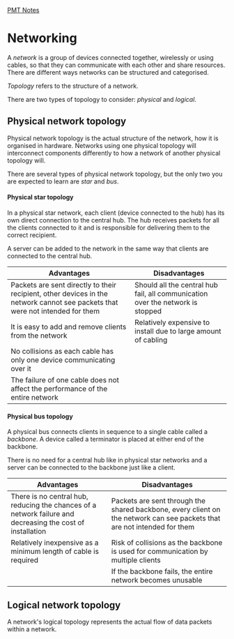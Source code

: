 [PMT Notes](https://www.physicsandmathstutor.com/pdf-pages/?pdf=https%3A%2F%2Fpmt.physicsandmathstutor.com%2Fdownload%2FComputer-Science%2FA-level%2FNotes%2FAQA%2F09-Fundamentals-of-Communication-and-Networking%2FAdvanced%2F9.2.%20Networking%20-%20Advanced.pdf)

# Networking

A *network* is a group of devices connected together, wirelessly or using cables, so that they can communicate with each other and share resources. There are different ways networks can be structured and categorised.

*Topology* refers to the structure of a network.

There are two types of topology to consider: *physical* and *logical*.

## Physical network topology

Physical network topology is the actual structure of the network, how it is organised in hardware. Networks using one physical topology will interconnect components differently to how a network of another physical topology will.

There are several types of physical network topology, but the only two you are expected to learn are *star* and *bus*.

#### Physical star topology

In a physical star network, each client (device connected to the hub) has its own direct connection to the central hub. The hub receives packets for all the clients connected to it and is responsible for delivering them to the correct recipient.

A server can be added to the network in the same way that clients are connected to the central hub.

| **Advantages**                                                                                                                | **Disadvantages**                                                              |
| ----------------------------------------------------------------------------------------------------------------------------- | ------------------------------------------------------------------------------ |
| Packets are sent directly to their recipient, other devices in the network cannot see packets that were not intended for them | Should all the central hub fail, all communication over the network is stopped |
| It is easy to add and remove clients from the network                                                                         | Relatively expensive to install due to large amount of cabling                 |
| No collisions as each cable has only one device communicating over it                                                         |                                                                                |
| The failure of one cable does not affect the performance of the entire network                                                |                                                                                |

#### Physical bus topology

A physical bus connects clients in sequence to a single cable called a *backbone*. A device called a terminator is placed at either end of the backbone.

There is no need for a central hub like in physical star networks and a server can be connected to the backbone just like a client.

| **Advantages**                                                                                             | **Disadvantages**                                                                                                        |
| ---------------------------------------------------------------------------------------------------------- | ------------------------------------------------------------------------------------------------------------------------ |
| There is no central hub, reducing the chances of a network failure and decreasing the cost of installation | Packets are sent through the shared backbone, every client on the network can see packets that are not intended for them |
| Relatively inexpensive as a minimum length of cable is required                                            | Risk of collisions as the backbone is used for communication by multiple clients                                         |
|                                                                                                            | If the backbone fails, the entire network becomes unusable                                                               |

## Logical network topology

A network's logical topology represents the actual flow of data packets within a network.
